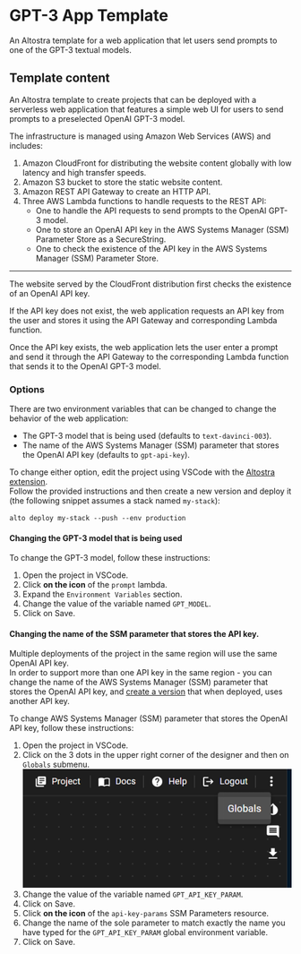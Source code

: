 # GPT-3 App Template

An Altostra template for a web application that let users send prompts to one of the GPT-3 textual models.

## Template content

An Altostra template to create projects that can be deployed with a serverless web application
that features a simple web UI for users to send prompts to a preselected OpenAI GPT-3 model.

The infrastructure is managed using Amazon Web Services (AWS) and includes:

1. Amazon CloudFront for distributing the website content globally with low latency and
high transfer speeds.
2. Amazon S3 bucket to store the static website content.
3. Amazon REST API Gateway to create an HTTP API.
4. Three AWS Lambda functions to handle requests to the REST API:
    - One to handle the API requests to send prompts to the OpenAI GPT-3 model.
    - One to store an OpenAI API key in the AWS Systems Manager (SSM) Parameter Store
as a SecureString.
    - One to check the existence of the API key in the AWS Systems Manager (SSM) Parameter Store.

---

The website served by the CloudFront distribution first checks the existence of an OpenAI API key.

If the API key does not exist, the web application requests an API key from the user and stores it
using the API Gateway and corresponding Lambda function.

Once the API key exists, the web application lets the user enter a prompt and send it through
the API Gateway to the corresponding Lambda function that sends it to the OpenAI GPT-3 model.

### Options

There are two environment variables that can be changed to change the behavior of the web application:

- The GPT-3 model that is being used (defaults to `text-davinci-003`).
- The name of the AWS Systems Manager (SSM) parameter that stores the OpenAI API key
(defaults to `gpt-api-key`).

To change either option, edit the project using VSCode with the
[Altostra extension](https://marketplace.visualstudio.com/items?itemName=Altostra.altostra).  
Follow the provided instructions and then create a new version and deploy it
(the following snippet assumes a stack named `my-stack`):

```shell
alto deploy my-stack --push --env production
```

#### Changing the GPT-3 model that is being used

To change the GPT-3 model, follow these instructions:

1. Open the project in VSCode.
2. Click **on the icon** of the `prompt` lambda.
3. Expand the `Environment Variables` section.
4. Change the value of the variable named `GPT_MODEL`.
5. Click on Save.

#### Changing the name of the SSM parameter that stores the API key.

Multiple deployments of the project in the same region will use the same OpenAI API key.  
In order to support more than one API key in the same region - you can change the name
of the AWS Systems Manager (SSM) parameter that stores the OpenAI API key, and
[create a version](https://docs.altostra.com/reference/concepts/versions-repository#creating-a-new-project-version)
that when deployed, uses another API key.

To change AWS Systems Manager (SSM) parameter that stores the OpenAI API key,
follow these instructions:

1. Open the project in VSCode.
2. Click on the 3 dots in the upper right corner of the designer and then on `Globals` submenu.
![Globals menu](./docs/globals.png)
3. Change the value of the variable named `GPT_API_KEY_PARAM`.
4. Click on Save.
5. Click **on the icon** of the `api-key-params` SSM Parameters resource.
6. Change the name of the sole parameter to match exactly the name you have typed for the
`GPT_API_KEY_PARAM` global environment variable.
7. Click on Save.
